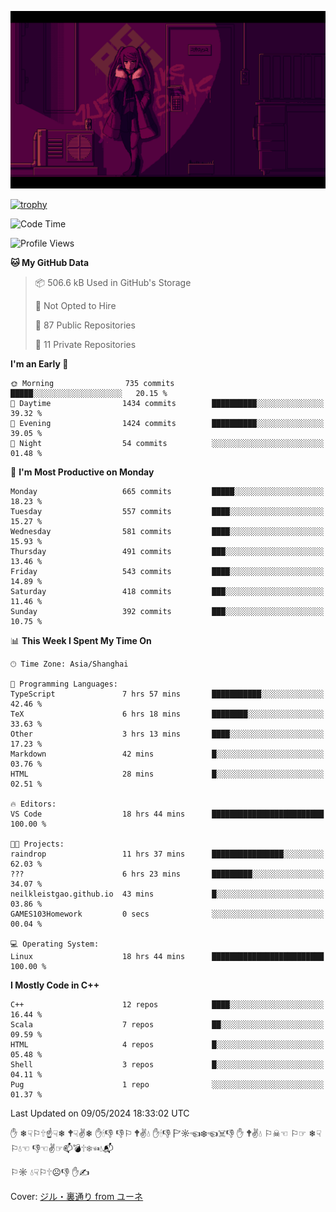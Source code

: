 ![](imgs/main.png)

[![trophy](https://github-profile-trophy.vercel.app/?username=NeilKleistGao&theme=dracula)](https://github.com/ryo-ma/github-profile-trophy)

<!--START_SECTION:waka-->
![Code Time](http://img.shields.io/badge/Code%20Time-970%20hrs%205%20mins-blue)

![Profile Views](http://img.shields.io/badge/Profile%20Views-0-blue)

**🐱 My GitHub Data** 

> 📦 506.6 kB Used in GitHub's Storage 
 > 
> 🚫 Not Opted to Hire
 > 
> 📜 87 Public Repositories 
 > 
> 🔑 11 Private Repositories 
 > 
**I'm an Early 🐤** 

```text
🌞 Morning                735 commits         █████░░░░░░░░░░░░░░░░░░░░   20.15 % 
🌆 Daytime                1434 commits        ██████████░░░░░░░░░░░░░░░   39.32 % 
🌃 Evening                1424 commits        ██████████░░░░░░░░░░░░░░░   39.05 % 
🌙 Night                  54 commits          ░░░░░░░░░░░░░░░░░░░░░░░░░   01.48 % 
```
📅 **I'm Most Productive on Monday** 

```text
Monday                   665 commits         █████░░░░░░░░░░░░░░░░░░░░   18.23 % 
Tuesday                  557 commits         ████░░░░░░░░░░░░░░░░░░░░░   15.27 % 
Wednesday                581 commits         ████░░░░░░░░░░░░░░░░░░░░░   15.93 % 
Thursday                 491 commits         ███░░░░░░░░░░░░░░░░░░░░░░   13.46 % 
Friday                   543 commits         ████░░░░░░░░░░░░░░░░░░░░░   14.89 % 
Saturday                 418 commits         ███░░░░░░░░░░░░░░░░░░░░░░   11.46 % 
Sunday                   392 commits         ███░░░░░░░░░░░░░░░░░░░░░░   10.75 % 
```


📊 **This Week I Spent My Time On** 

```text
🕑︎ Time Zone: Asia/Shanghai

💬 Programming Languages: 
TypeScript               7 hrs 57 mins       ███████████░░░░░░░░░░░░░░   42.46 % 
TeX                      6 hrs 18 mins       ████████░░░░░░░░░░░░░░░░░   33.63 % 
Other                    3 hrs 13 mins       ████░░░░░░░░░░░░░░░░░░░░░   17.23 % 
Markdown                 42 mins             █░░░░░░░░░░░░░░░░░░░░░░░░   03.76 % 
HTML                     28 mins             █░░░░░░░░░░░░░░░░░░░░░░░░   02.51 % 

🔥 Editors: 
VS Code                  18 hrs 44 mins      █████████████████████████   100.00 % 

🐱‍💻 Projects: 
raindrop                 11 hrs 37 mins      ████████████████░░░░░░░░░   62.03 % 
???                      6 hrs 23 mins       █████████░░░░░░░░░░░░░░░░   34.07 % 
neilkleistgao.github.io  43 mins             █░░░░░░░░░░░░░░░░░░░░░░░░   03.86 % 
GAMES103Homework         0 secs              ░░░░░░░░░░░░░░░░░░░░░░░░░   00.04 % 

💻 Operating System: 
Linux                    18 hrs 44 mins      █████████████████████████   100.00 % 
```

**I Mostly Code in C++** 

```text
C++                      12 repos            ████░░░░░░░░░░░░░░░░░░░░░   16.44 % 
Scala                    7 repos             ██░░░░░░░░░░░░░░░░░░░░░░░   09.59 % 
HTML                     4 repos             █░░░░░░░░░░░░░░░░░░░░░░░░   05.48 % 
Shell                    3 repos             █░░░░░░░░░░░░░░░░░░░░░░░░   04.11 % 
Pug                      1 repo              ░░░░░░░░░░░░░░░░░░░░░░░░░   01.37 % 
```




 Last Updated on 09/05/2024 18:33:02 UTC
<!--END_SECTION:waka-->

✋ ❄☟⚐🕆☝☟❄ 🕈☟✌❄ ✋🕯👎 👎⚐ 🕈✌💧 ✋🕯👎 🏱☼☜❄☜☠👎 ✋ 🕈✌💧 ⚐☠☜ ⚐☞ ❄☟⚐💧☜ 👎☜✌☞📫💣🕆❄☜💧📬

⚐☼ 💧☟⚐🕆☹👎 ✋✍

Cover: [ジル・裏通り from ユーネ](https://www.pixiv.net/artworks/62127066)
